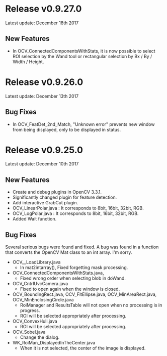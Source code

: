 # Release v0.9.27.0

Latest update: December 18th 2017

## New Features

* In OCV_ConnectedComponentsWithStats, it is now possible to select ROI selection by the Wand tool or rectangular selection by Bx / By / Width / Height.

# Release v0.9.26.0

Latest update: December 13th 2017

## Bug Fixes

* In OCV_FeatDet_2nd_Match, "Unknown error" prevents new window from being displayed, only to be displayed in status.

# Release v0.9.25.0

Latest update: December 10th 2017

## New Features

* Create and debug plugins in OpenCV 3.3.1.
* Significantly changed plugin for feature detection.
* Add interactive GrabCut plugin.
* OCV_LinearPolar.java : It corresponds to 8bit, 16bit, 32bit, RGB.
* OCV_LogPolar.java : It corresponds to 8bit, 16bit, 32bit, RGB.
* Added Wait function.

## Bug Fixes

Several serious bugs were found and fixed. A bug was found in a function that converts the OpenCV Mat class to an int array. I'm sorry.

* OCV__LoadLibrary.java
  * In mat2intarray(), Fixed forgetting mask processing.
* OCV_ConnectedComponentsWithStats.java, 
  * Fixed wrong order when selecting blob in doWand.
* OCV_CntrlUvcCamera.java
  * Fixed to open again when the window is closed.
* OCV_BoundingRect.java, OCV_FitEllipse.java, OCV_MinAreaRect.java, OCV_MinEnclosingCircle.java
  * RoiManager and ResultsTable will not open when no processing is in progress.
  * ROI will be selected appropriately after processing.
* OCV_ConvexHull.java
  * ROI will be selected appropriately after processing.
* OCV_Sobel.java
  * Change the dialog.
* WK_RoiMan_DisplayedInTheCenter.java
  * When it is not selected, the center of the image is displayed.
